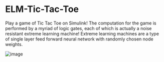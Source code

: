 # ELM-Tic-Tac-Toe

Play a game of Tic Tac Toe on Simulink! The computation for the game is performed by a myriad of logic gates, each of which is actually a noise resistant extreme learning machine! Extreme learning machines are a type of single layer feed forward neural network with randomly chosen node weights.


![image](https://user-images.githubusercontent.com/72924413/216842513-2e7a8f71-de65-4ea2-8560-015fed0e83e1.png)
